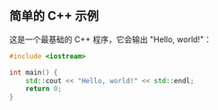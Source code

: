 ## 简单的 C++ 示例

这是一个最基础的 C++ 程序，它会输出 "Hello, world!"：

```cpp
#include <iostream>

int main() {
    std::cout << "Hello, world!" << std::endl;
    return 0;
}